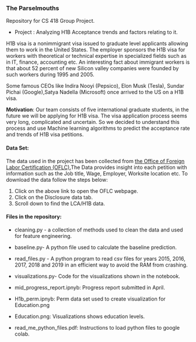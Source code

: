 ### **The Parselmouths**

Repository for CS 418  Group Project.

- Project : Analyzing H1B Acceptance trends and factors relating to it.


H1B visa is a nonimmigrant visa issued to graduate level applicants allowing them to work in the United States. The employer sponsors the H1B visa for workers with theoretical or technical expertise in specialized fields such as in IT, finance, accounting etc. An interesting fact about immigrant workers is that about 52 percent of new Silicon valley companies were founded by such workers during 1995 and 2005. 

Some famous CEOs like Indira Nooyi (Pepsico), Elon Musk (Tesla), Sundar Pichai (Google),Satya Nadella (Microsoft) once arrived to the US on a H1B visa.

**Motivation**: Our team consists of five international graduate students, in the future we will be applying for H1B visa. The visa application process seems very long, complicated and uncertain. So we decided to understand this process and use Machine learning algorithms to predict the acceptance rate and trends of H1B visa petitions. 

#### Data Set:

The data used in the project has been collected from [the Office of Foreign Labor Certification (OFLC).](https://www.foreignlaborcert.doleta.gov/performancedata.cfm)The Data provides insight into each petition with information such as the Job title, Wage, Employer, Worksite location etc. To download the data follow the steps below:

1. Click on the above link to open the OFLC webpage. 
2. Click on the Disclosure data tab.
3. Scroll down to find the LCA/H1B data. 

#### Files in the repository:

- cleaning.py - a collection of methods used to clean the data and used for feature engineering. 

- baseline.py- A python file used to calculate the baseline prediction.

- read_files.py - A python program to read csv files for years 2015, 2016, 2017, 2018 and 2019 in an efficient way to avoid the RAM from crashing.

- visualizations.py- Code for the visualizations shown in the notebook.

- mid_progress_report.ipnyb: Progress report submitted in April. 

- H1b_perm.ipnyb: Perm data set used to create visualization for Education.png

- Education.png: Visualizations shows education levels. 

- read_me_python_files.pdf: Instructions to load python files to google colab. 

  